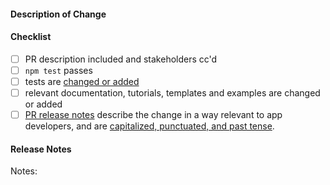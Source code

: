 #### Description of Change

<!--
Thank you for your Pull Request. Please provide a description above and review
the requirements below.

Contributors guide: https://github.com/electron/electron/blob/main/CONTRIBUTING.md
-->

#### Checklist
<!-- Remove items that do not apply. For completed items, change [ ] to [x]. -->

- [ ] PR description included and stakeholders cc'd
- [ ] `npm test` passes
- [ ] tests are [changed or added](https://github.com/electron/electron/blob/main/docs/development/testing.md)
- [ ] relevant documentation, tutorials, templates and examples are changed or added
- [ ] [PR release notes](https://github.com/electron/clerk/blob/main/README.md) describe the change in a way relevant to app developers, and are [capitalized, punctuated, and past tense](https://github.com/electron/clerk/blob/main/README.md#examples).

#### Release Notes

Notes: <!-- Please add a one-line description for app developers to read in the release notes, or 'none' if no notes relevant to app developers. Examples and help on special cases: https://github.com/electron/clerk/blob/main/README.md#examples -->

